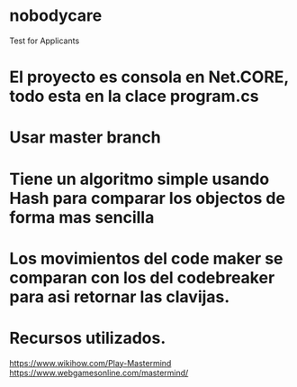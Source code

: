 # nobodycare
Test for Applicants

# El proyecto es consola en Net.CORE, todo esta en la clace program.cs

# Usar master branch

# Tiene un algoritmo simple usando Hash para comparar los objectos de forma mas sencilla
# Los movimientos del code maker se comparan con los del codebreaker para asi retornar las clavijas.


# Recursos utilizados.
https://www.wikihow.com/Play-Mastermind
https://www.webgamesonline.com/mastermind/
